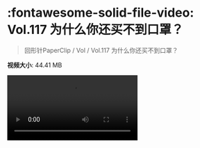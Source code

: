# :fontawesome-solid-file-video: Vol.117 为什么你还买不到口罩？

> 回形针PaperClip / Vol / Vol.117 为什么你还买不到口罩？

**视频大小**: 44.41 MB

<div class="video"><video src="https://file.hsyhx.top/archive/回形针PaperClip/Vol/Vol.117 为什么你还买不到口罩？.mp4" controls preload>🤔 您的浏览器不支持 video 标签</video></div>